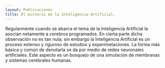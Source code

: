```yaml
---
layout: Publicaciones
title: El misterio de la Inteligencia Artificial.
---
```


Regularmente cuando se abarca el tema de la Inteligencia Artificial la asocian netamente a cerebros programados. En cierta parte dicha observación no es tan nula; sin embargo la Inteligencia Artificial es un proceso extenso y riguroso de estudios y experimetaciones. La forma más básica y común de denotarla se da por medio de redes neuronales artificiales. Este aspecto es un bosquejo de una simulación de membranas y sistemas cerebrales humanas.
